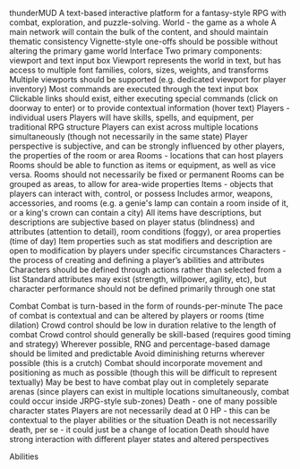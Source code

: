thunderMUD
A text-based interactive platform for a fantasy-style RPG with combat, exploration, and puzzle-solving.
World - the game as a whole
A main network will contain the bulk of the content, and should maintain thematic consistency
Vignette-style one-offs should be possible without altering the primary game world
Interface
Two primary components: viewport and text input box
Viewport represents the world in text, but has access to multiple font families, colors, sizes, weights, and transforms
Multiple viewports should be supported (e.g. dedicated viewport for player inventory)
Most commands are executed through the text input box
Clickable links should exist, either executing special commands (click on doorway to enter) or to provide contextual information (hover text)
Players - individual users
Players will have skills, spells, and equipment, per traditional RPG structure
Players can exist across multiple locations simultaneously (though not necessarily in the same state)
Player perspective is subjective, and can be strongly influenced by other players, the properties of the room or area
Rooms - locations that can host players
Rooms should be able to function as items or equipment, as well as vice versa.
Rooms should not necessarily be fixed or permanent
Rooms can be grouped as areas, to allow for area-wide properties
Items - objects that players can interact with, control, or possess
Includes armor, weapons, accessories, and rooms (e.g. a genie's lamp can contain a room inside of it, or a king's crown can contain a city)
All items have descriptions, but descriptions are subjective based on player status (blindness) and attributes (attention to detail), room conditions (foggy), or area properties (time of day)
Item properties such as stat modifiers and description are open to modification by players under specific circumstances
Characters - the process of creating and defining a player’s abilities and attributes
Characters should be defined through actions rather than selected from a list
Standard attributes may exist (strength, willpower, agility, etc), but character performance should not be defined primarily through one stat

Combat
Combat is turn-based in the form of rounds-per-minute
The pace of combat is contextual and can be altered by players or rooms (time dilation)
Crowd control should be low in duration relative to the length of combat
Crowd control should generally be skill-based (requires good timing and strategy)
Wherever possible, RNG and percentage-based damage should be limited and predictable
Avoid diminishing returns wherever possible (this is a crutch)
Combat should incorporate movement and positioning as much as possible (though this will be difficult to represent textually)
May be best to have combat play out in completely separate arenas (since players can exist in multiple locations simultaneously, combat could occur inside JRPG-style sub-zones)
Death - one of many possible character states
Players are not necessarily dead at 0 HP - this can be contextual to the player abilities or the situation
Death is not necessarilly death, per se - it could just be a change of location
Death should have strong interaction with different player states and altered perspectives

Abilities

